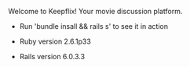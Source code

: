Welcome to Keepflix! Your movie discussion platform.

* Run 'bundle insall && rails s' to see it in action

* Ruby version 2.6.1p33

* Rails version 6.0.3.3
